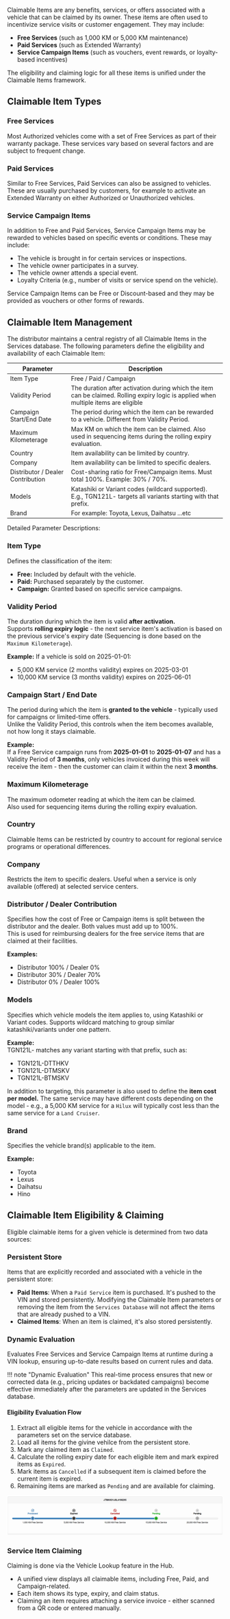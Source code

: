 Claimable Items are any benefits, services, or offers associated with a vehicle that can be claimed by its owner. These items are often used to incentivize service visits or customer engagement. They may include:

- **Free Services** (such as 1,000 KM or 5,000 KM maintenance)
- **Paid Services** (such as Extended Warranty)
- **Service Campaign Items** (such as vouchers, event rewards, or loyalty-based incentives)

The eligibility and claiming logic for all these items is unified under the Claimable Items framework.

## Claimable Item Types

### Free Services

Most Authorized vehicles come with a set of Free Services as part of their warranty package. These services vary based on several factors and are subject to frequent change.

### Paid Services
Similar to Free Services, Paid Services can also be assigned to vehicles. These are usually purchased by customers, for example to activate an Extended Warranty on either Authorized or Unauthorized vehicles.

### Service Campaign Items
In addition to Free and Paid Services, Service Campaign Items may be rewarded to vehicles based on specific events or conditions. These may include:

- The vehicle is brought in for certain services or inspections.
- The vehicle owner participates in a survey.
- The vehicle owner attends a special event.
- Loyalty Criteria (e.g., number of visits or service spend on the vehicle).

Service Campaign Items can be Free or Discount-based and they may be provided as vouchers or other forms of rewards. 

## Claimable Item Management

The distributor maintains a central registry of all Claimable Items in the Services database.
The following parameters define the eligibility and availability of each Claimable Item:

|Parameter|Description|
|-----------------------------------|-------------------------------------------------------------------------------------------------------------------------------------------|
|Item Type                          |	Free / Paid / Campaign                                                                                                                  |
|Validity Period	                |   The duration after activation during which the item can be claimed. Rolling expiry logic is applied when multiple items are eligible    |                  
|Campaign Start/End Date	        |   The period during which the item can be rewarded to a vehicle. Different from Validity Period.                                          |
|Maximum Kilometerage	            |   Max KM on which the item can be claimed. Also used in sequencing items during the rolling expiry evaluation.                            |
|Country                            |   Item availability can be limited by country.                                                                                            |
|Company                            |   Item availability can be limited to specific dealers.                                                                                   |
|Distributor / Dealer Contribution	|   Cost-sharing ratio for Free/Campaign items. Must total 100%. Example: 30% / 70%.                                                        |
|Models	                            |   Katashiki or Variant codes (wildcard supported). E.g., TGN121L- targets all variants starting with that prefix.                         |
|Brand	                            |   For example: Toyota, Lexus, Daihatsu ...etc                                                                                             |

Detailed Parameter Descriptions:

### Item Type
Defines the classification of the item:

- **Free:** Included by default with the vehicle.
- **Paid:** Purchased separately by the customer.
- **Campaign:** Granted based on specific service campaigns.

### Validity Period

The duration during which the item is valid **after activation.**  
Supports **rolling expiry logic** - the next service item's activation is based on the previous service's expiry date (Sequencing is done based on the `Maximum Kilometerage`).

**Example:**
If a vehicle is sold on 2025-01-01:

- 5,000 KM service (2 months validity) expires on 2025-03-01
- 10,000 KM service (3 months validity) expires on 2025-06-01

### Campaign Start / End Date
The period during which the item is **granted to the vehicle** - typically used for campaigns or limited-time offers.   
Unlike the Validity Period, this controls when the item becomes available, not how long it stays claimable.

**Example:**  
If a Free Service campaign runs from **2025-01-01** to **2025-01-07** and has a Validity Period of **3 months**, only vehicles invoiced during this week will receive the item - then the customer can claim it within the next **3 months**.


### Maximum Kilometerage
The maximum odometer reading at which the item can be claimed.   
Also used for sequencing items during the rolling expiry evaluation.

### Country
Claimable Items can be restricted by country to account for regional service programs or operational differences.

### Company
Restricts the item to specific dealers.
Useful when a service is only available (offered) at selected service centers.

### Distributor / Dealer Contribution
Specifies how the cost of Free or Campaign items is split between the distributor and the dealer. Both values must add up to 100%.   
This is used for reimbursing dealers for the free service items that are claimed at their facilities.  

**Examples:**   

- Distributor 100% / Dealer 0%
- Distributor 30% / Dealer 70%
- Distributor 0% / Dealer 100%

### Models
Specifies which vehicle models the item applies to, using Katashiki or Variant codes.
Supports wildcard matching to group similar katashiki/variants under one pattern.

**Example:**  
TGN121L- matches any variant starting with that prefix, such as:

- TGN121L-DTTHKV
- TGN121L-DTMSKV
- TGN121L-BTMSKV

In addition to targeting, this parameter is also used to define the **item cost per model.**
The same service may have different costs depending on the model - e.g., a 5,000 KM service for a `Hilux` will typically cost less than the same service for a `Land Cruiser`.


### Brand
Specifies the vehicle brand(s) applicable to the item.

**Example:**

- Toyota
- Lexus
- Daihatsu
- Hino


## Claimable Item Eligibility & Claiming
Eligible claimable items for a given vehicle is determined from two data sources:

### Persistent Store
Items that are explicitly recorded and associated with a vehicle in the persistent store:

* **Paid Items**: When a `Paid Service` item is purchased. It's pushed to the VIN and stored persistently. Modifying the Claimable Item parameters or removing the item from the `Services Database` will not affect the items that are already pushed to a VIN.
* **Claimed Items**: When an item is claimed, it's also stored persistently.

### Dynamic Evaluation
Evaluates Free Services and Service Campaign Items at runtime during a VIN lookup, ensuring up-to-date results based on current rules and data.

!!! note "Dynamic Evaluation"
    This real-time process ensures that new or corrected data (e.g., pricing updates or backdated campaigns) become effective immediately after the parameters are updated in the Services database.
    
#### Eligibility Evaluation Flow

1. Extract all eligible items for the vehicle in accordance with the parameters set on the service database.
2. Load all items for the givine vehilce from the persistent store.
3. Mark any claimed item as `Claimed`. 
3. Calculate the rolling expiry date for each eligible item and mark expired items as `Expired`.
4. Mark items as `Cancelled` if a subsequent item is claimed before the current item is expired.
5. Remaining items are marked as `Pending` and are available for claiming.

<img src="../../assets/imgs/free-and-paid-services.png">

### Service Item Claiming
Claiming is done via the Vehicle Lookup feature in the Hub.

- A unified view displays all claimable items, including Free, Paid, and Campaign-related.
- Each item shows its type, expiry, and claim status.
- Claiming an item requires attaching a service invoice - either scanned from a QR code or entered manually.
